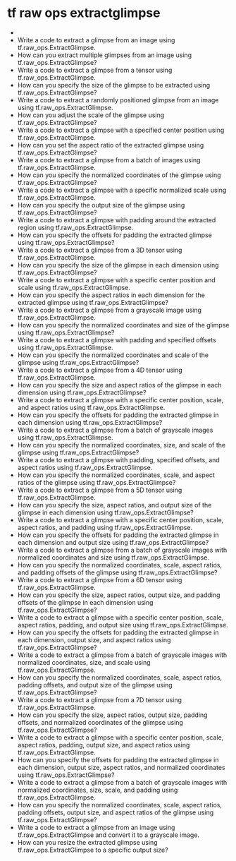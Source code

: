 # tf raw ops extractglimpse

- 
- Write a code to extract a glimpse from an image using tf.raw_ops.ExtractGlimpse.
- How can you extract multiple glimpses from an image using tf.raw_ops.ExtractGlimpse?
- Write a code to extract a glimpse from a tensor using tf.raw_ops.ExtractGlimpse.
- How can you specify the size of the glimpse to be extracted using tf.raw_ops.ExtractGlimpse?
- Write a code to extract a randomly positioned glimpse from an image using tf.raw_ops.ExtractGlimpse.
- How can you adjust the scale of the glimpse using tf.raw_ops.ExtractGlimpse?
- Write a code to extract a glimpse with a specified center position using tf.raw_ops.ExtractGlimpse.
- How can you set the aspect ratio of the extracted glimpse using tf.raw_ops.ExtractGlimpse?
- Write a code to extract a glimpse from a batch of images using tf.raw_ops.ExtractGlimpse.
- How can you specify the normalized coordinates of the glimpse using tf.raw_ops.ExtractGlimpse?
- Write a code to extract a glimpse with a specific normalized scale using tf.raw_ops.ExtractGlimpse.
- How can you specify the output size of the glimpse using tf.raw_ops.ExtractGlimpse?
- Write a code to extract a glimpse with padding around the extracted region using tf.raw_ops.ExtractGlimpse.
- How can you specify the offsets for padding the extracted glimpse using tf.raw_ops.ExtractGlimpse?
- Write a code to extract a glimpse from a 3D tensor using tf.raw_ops.ExtractGlimpse.
- How can you specify the size of the glimpse in each dimension using tf.raw_ops.ExtractGlimpse?
- Write a code to extract a glimpse with a specific center position and scale using tf.raw_ops.ExtractGlimpse.
- How can you specify the aspect ratios in each dimension for the extracted glimpse using tf.raw_ops.ExtractGlimpse?
- Write a code to extract a glimpse from a grayscale image using tf.raw_ops.ExtractGlimpse.
- How can you specify the normalized coordinates and size of the glimpse using tf.raw_ops.ExtractGlimpse?
- Write a code to extract a glimpse with padding and specified offsets using tf.raw_ops.ExtractGlimpse.
- How can you specify the normalized coordinates and scale of the glimpse using tf.raw_ops.ExtractGlimpse?
- Write a code to extract a glimpse from a 4D tensor using tf.raw_ops.ExtractGlimpse.
- How can you specify the size and aspect ratios of the glimpse in each dimension using tf.raw_ops.ExtractGlimpse?
- Write a code to extract a glimpse with a specific center position, scale, and aspect ratios using tf.raw_ops.ExtractGlimpse.
- How can you specify the offsets for padding the extracted glimpse in each dimension using tf.raw_ops.ExtractGlimpse?
- Write a code to extract a glimpse from a batch of grayscale images using tf.raw_ops.ExtractGlimpse.
- How can you specify the normalized coordinates, size, and scale of the glimpse using tf.raw_ops.ExtractGlimpse?
- Write a code to extract a glimpse with padding, specified offsets, and aspect ratios using tf.raw_ops.ExtractGlimpse.
- How can you specify the normalized coordinates, scale, and aspect ratios of the glimpse using tf.raw_ops.ExtractGlimpse?
- Write a code to extract a glimpse from a 5D tensor using tf.raw_ops.ExtractGlimpse.
- How can you specify the size, aspect ratios, and output size of the glimpse in each dimension using tf.raw_ops.ExtractGlimpse?
- Write a code to extract a glimpse with a specific center position, scale, aspect ratios, and padding using tf.raw_ops.ExtractGlimpse.
- How can you specify the offsets for padding the extracted glimpse in each dimension and output size using tf.raw_ops.ExtractGlimpse?
- Write a code to extract a glimpse from a batch of grayscale images with normalized coordinates and size using tf.raw_ops.ExtractGlimpse.
- How can you specify the normalized coordinates, scale, aspect ratios, and padding offsets of the glimpse using tf.raw_ops.ExtractGlimpse?
- Write a code to extract a glimpse from a 6D tensor using tf.raw_ops.ExtractGlimpse.
- How can you specify the size, aspect ratios, output size, and padding offsets of the glimpse in each dimension using tf.raw_ops.ExtractGlimpse?
- Write a code to extract a glimpse with a specific center position, scale, aspect ratios, padding, and output size using tf.raw_ops.ExtractGlimpse.
- How can you specify the offsets for padding the extracted glimpse in each dimension, output size, and aspect ratios using tf.raw_ops.ExtractGlimpse?
- Write a code to extract a glimpse from a batch of grayscale images with normalized coordinates, size, and scale using tf.raw_ops.ExtractGlimpse.
- How can you specify the normalized coordinates, scale, aspect ratios, padding offsets, and output size of the glimpse using tf.raw_ops.ExtractGlimpse?
- Write a code to extract a glimpse from a 7D tensor using tf.raw_ops.ExtractGlimpse.
- How can you specify the size, aspect ratios, output size, padding offsets, and normalized coordinates of the glimpse using tf.raw_ops.ExtractGlimpse?
- Write a code to extract a glimpse with a specific center position, scale, aspect ratios, padding, output size, and aspect ratios using tf.raw_ops.ExtractGlimpse.
- How can you specify the offsets for padding the extracted glimpse in each dimension, output size, aspect ratios, and normalized coordinates using tf.raw_ops.ExtractGlimpse?
- Write a code to extract a glimpse from a batch of grayscale images with normalized coordinates, size, scale, and padding using tf.raw_ops.ExtractGlimpse.
- How can you specify the normalized coordinates, scale, aspect ratios, padding offsets, output size, and aspect ratios of the glimpse using tf.raw_ops.ExtractGlimpse?
- Write a code to extract a glimpse from an image using tf.raw_ops.ExtractGlimpse and convert it to a grayscale image.
- How can you resize the extracted glimpse using tf.raw_ops.ExtractGlimpse to a specific output size?